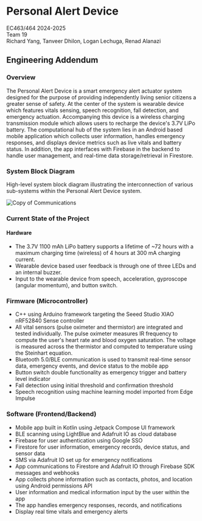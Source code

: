 Personal Alert Device
=================
EC463/464 2024-2025\
Team 19\
Richard Yang, Tanveer Dhilon, Logan Lechuga, Renad Alanazi

## Engineering Addendum

### Overview
The Personal Alert Device is a smart emergency alert actuator system designed for the purpose of providing independently living senior citizens a greater sense of safety. At the center of the system is wearable device which features vitals sensing, speech recognition, fall detection, and emergency actuation. Accompanying this device is a wireless charging transmission module which allows users to recharge the device's 3.7V LiPo battery. The computational hub of the system lies in an Android based mobile application which collects user information, handles emergency responses, and displays device metrics such as live vitals and battery status. In addition, the app interfaces with Firebase in the backend to handle user management, and real-time data storage/retrieval in Firestore.

### System Block Diagram

High-level system block diagram illustrating the interconnection of various sub-systems within the Personal Alert Device system.

![Copy of Communications](https://github.com/user-attachments/assets/35403a93-ef55-4306-aa80-25ca30373815)

### Current State of the Project

#### Hardware

* The 3.7V 1100 mAh LiPo battery supports a lifetime of ~72 hours with a maximum charging time (wireless) of 4 hours at 300 mA charging current.
* Wearable device based user feedback is through one of three LEDs and an internal buzzer.
* Input to the wearable device from speech, acceleration, gyproscope (angular momentum), and button switch.

### Firmware (Microcontroller)

* C++ using Arduino framework targeting the Seeed Studio XIAO nRF52840 Sense controller
* All vital sensors (pulse oximeter and thermistor) are integrated and tested individually. The pulse oximeter measures IR frequency to compute the user's heart rate and blood oxygen saturation. The voltage is measured across the thermistor and computed to temperature using the Steinhart equation.
* Bluetooth 5.0/BLE communication is used to transmit real-time sensor data, emergency events, and device status to the mobile app
* Button switch double functionality as emergency trigger and battery level indicator
* Fall detection using initial threshold and confirmation threshold
* Speech recognition using machine learning model imported from Edge Impulse

### Software (Frontend/Backend)

* Mobile app built in Kotlin using Jetpack Compose UI framework
* BLE scanning using LightBlue and Adafruit IO as cloud database
* Firebase for user authentication using Google SSO
* Firestore for user information, emergency records, device status, and sensor data
* SMS via Adafruit IO set up for emergency notifications
* App communications to Firestore and Adafruit IO through Firebase SDK messages and webhooks
* App collects phone information such as contacts, photos, and location using Android permissions API
* User information and medical information input by the user within the app
* The app handles emergency responses, records, and notifications
* Display real time vitals and emergency alerts


